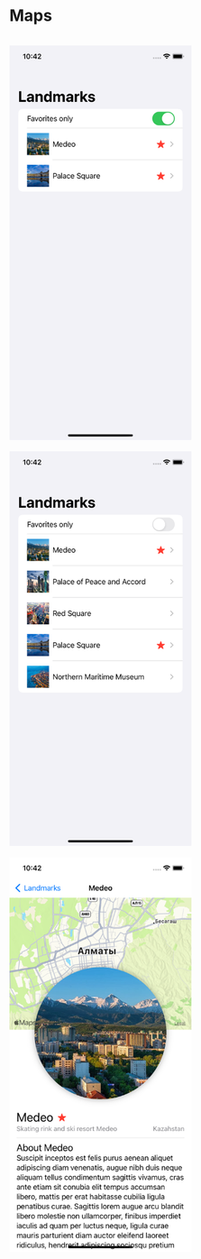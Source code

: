 # Maps

<br>
<img height="700" src="https://github.com/Sterrvac/Maps/blob/main/Image/1.png">
<br>
<br>
<img height="700" src="https://github.com/Sterrvac/Maps/blob/main/Image/2.png">
<br>
<br>
<img height="700" src="https://github.com/Sterrvac/Maps/blob/main/Image/3.png">
<br>
